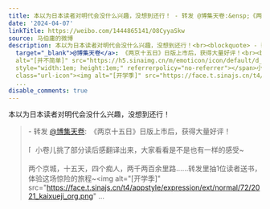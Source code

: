 ```yaml
---
title: 本以为日本读者对明代会没什么兴趣，没想到还行！ - 转发 @博集天卷:&ensp;《两京十五日》日版上市后，获得大量好评！[并不简单]小卷儿挑了部分读后感翻译出来，...
date: '2024-04-07'
linkTitle: https://weibo.com/1444865141/O8CyyaSkw
source: 马伯庸的微博
description: 本以为日本读者对明代会没什么兴趣，没想到还行！<br><blockquote> - 转发 <a href="https://weibo.com/1670934912"
  target="_blank">@博集天卷</a>: 《两京十五日》日版上市后，获得大量好评！<br><br><span class="url-icon"><img
  alt="[并不简单]" src="https://h5.sinaimg.cn/m/emoticon/icon/default/d_bingbujiandan-9955880b30.png"
  style="width:1em; height:1em;" referrerpolicy="no-referrer"></span>小卷儿挑了部分读后感翻译出来，大家看看是不是也有一样的感受~<br><br>两个京城，十五天，四个痴人，两千两百余里路……转发里抽1位读者送书，体验这场惊险的旅程~<span
  class="url-icon"><img alt="[开学季]" src="https://face.t.sinajs.cn/t4/appstyle/expression/ext/normal/72/2021_kaixueji_org.png"
  ...
disable_comments: true
---
```

本以为日本读者对明代会没什么兴趣，没想到还行！<br><blockquote> - 转发 <a href="https://weibo.com/1670934912" target="_blank">@博集天卷</a>: 《两京十五日》日版上市后，获得大量好评！<br><br><span class="url-icon"><img alt="[并不简单]" src="https://h5.sinaimg.cn/m/emoticon/icon/default/d_bingbujiandan-9955880b30.png" style="width:1em; height:1em;" referrerpolicy="no-referrer"></span>小卷儿挑了部分读后感翻译出来，大家看看是不是也有一样的感受~<br><br>两个京城，十五天，四个痴人，两千两百余里路……转发里抽1位读者送书，体验这场惊险的旅程~<span class="url-icon"><img alt="[开学季]" src="https://face.t.sinajs.cn/t4/appstyle/expression/ext/normal/72/2021_kaixueji_org.png" ...